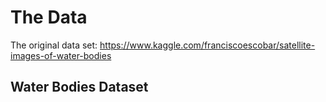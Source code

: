 # The Data
The original data set: https://www.kaggle.com/franciscoescobar/satellite-images-of-water-bodies

## Water Bodies Dataset
